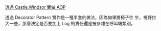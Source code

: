 [透過 Castle.Windsor 實做 AOP ](https://dotblogs.com.tw/hatelove/2014/05/04/implementation-aop-by-castle_windsor)

透過 Decorator Pattern 實作是一種半套的做法，因為如果將椅子往 坐，視野拉大一些，那麼決定是否要加上 Log 的責任還是被參雜在呼叫端類別。